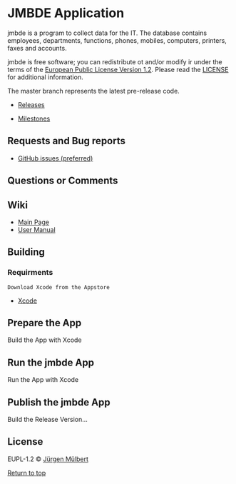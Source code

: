 # JMBDE Application

jmbde is a program to collect data for the IT. The database contains employees, departments, functions, phones, mobiles, computers, printers, faxes and accounts.

jmbde is free software; you can redistribute ot and/or modify ir under the terms
of the [European Public License Version 1.2](https://joinup.ec.europa.eu/page/eupl-text-11-12).
Please read the [LICENSE](https://github.com/jmuelbert/jmbde-QT/blob/master/LICENSE.EUPL-1_2.txt) for additional information.

The master branch represents the latest pre-release code.

- [Releases](https://github.com/jmuelbert/jmbde-macos/releases)

- [Milestones](https://github.com/jmuelbert/jmbde-macos/milestones)

## Requests and Bug reports

- [GitHub issues (preferred)](https://github.com/jmuelbert/jmbde-macos/issues)

## Questions or Comments

## Wiki

- [Main Page](https://github.com/jmuelbert/jmbde-macos/wiki)
- [User Manual](http://jmuelbert.github.io/jmbde-macos/)

## Building

### Requirments

    Download Xcode from the Appstore
- [Xcode](https://itunes.apple.com/de/app/xcode/id497799835?mt=12)

## Prepare the App

Build the App with Xcode

## Run the jmbde App

Run the App with Xcode

## Publish the jmbde App

Build the Release Version...

## License

EUPL-1.2 © [Jürgen Mülbert](https:/github.com/jmuelbert/jmbde-QT)

[Return to top](#top)
